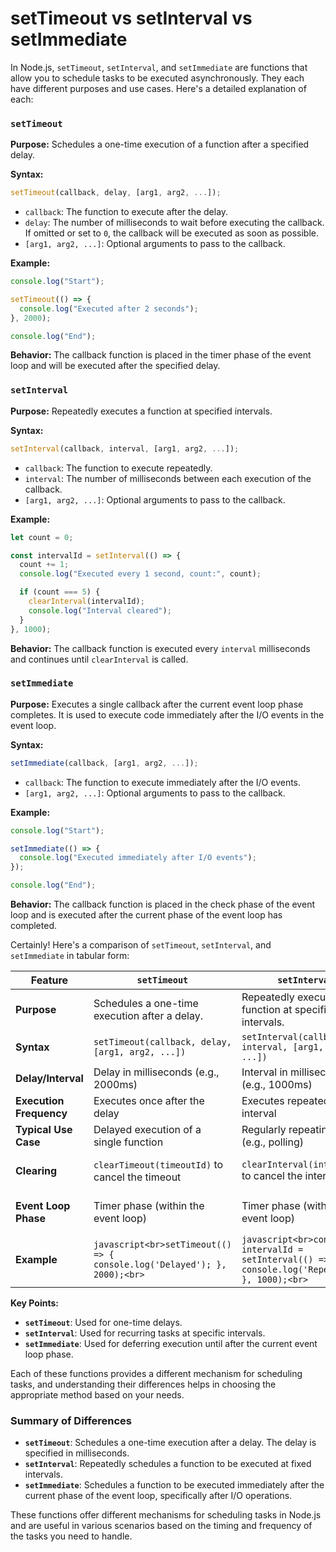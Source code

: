 # setTimeout vs setInterval vs setImmediate

In Node.js, `setTimeout`, `setInterval`, and `setImmediate` are functions that allow you to schedule tasks to be executed asynchronously. They each have different purposes and use cases. Here's a detailed explanation of each:

### `setTimeout`

**Purpose:** Schedules a one-time execution of a function after a specified delay.

**Syntax:**

```javascript
setTimeout(callback, delay, [arg1, arg2, ...]);
```

- `callback`: The function to execute after the delay.
- `delay`: The number of milliseconds to wait before executing the callback. If omitted or set to `0`, the callback will be executed as soon as possible.
- `[arg1, arg2, ...]`: Optional arguments to pass to the callback.

**Example:**

```javascript
console.log("Start");

setTimeout(() => {
  console.log("Executed after 2 seconds");
}, 2000);

console.log("End");
```

**Behavior:** The callback function is placed in the timer phase of the event loop and will be executed after the specified delay.

### `setInterval`

**Purpose:** Repeatedly executes a function at specified intervals.

**Syntax:**

```javascript
setInterval(callback, interval, [arg1, arg2, ...]);
```

- `callback`: The function to execute repeatedly.
- `interval`: The number of milliseconds between each execution of the callback.
- `[arg1, arg2, ...]`: Optional arguments to pass to the callback.

**Example:**

```javascript
let count = 0;

const intervalId = setInterval(() => {
  count += 1;
  console.log("Executed every 1 second, count:", count);

  if (count === 5) {
    clearInterval(intervalId);
    console.log("Interval cleared");
  }
}, 1000);
```

**Behavior:** The callback function is executed every `interval` milliseconds and continues until `clearInterval` is called.

### `setImmediate`

**Purpose:** Executes a single callback after the current event loop phase completes. It is used to execute code immediately after the I/O events in the event loop.

**Syntax:**

```javascript
setImmediate(callback, [arg1, arg2, ...]);
```

- `callback`: The function to execute immediately after the I/O events.
- `[arg1, arg2, ...]`: Optional arguments to pass to the callback.

**Example:**

```javascript
console.log("Start");

setImmediate(() => {
  console.log("Executed immediately after I/O events");
});

console.log("End");
```

**Behavior:** The callback function is placed in the check phase of the event loop and is executed after the current phase of the event loop has completed.

Certainly! Here's a comparison of `setTimeout`, `setInterval`, and `setImmediate` in tabular form:

| **Feature**             | **`setTimeout`**                                                         | **`setInterval`**                                                                              | **`setImmediate`**                                                             |
| ----------------------- | ------------------------------------------------------------------------ | ---------------------------------------------------------------------------------------------- | ------------------------------------------------------------------------------ |
| **Purpose**             | Schedules a one-time execution after a delay.                            | Repeatedly executes a function at specified intervals.                                         | Executes a function immediately after the current event loop phase completes.  |
| **Syntax**              | `setTimeout(callback, delay, [arg1, arg2, ...])`                         | `setInterval(callback, interval, [arg1, arg2, ...])`                                           | `setImmediate(callback, [arg1, arg2, ...])`                                    |
| **Delay/Interval**      | Delay in milliseconds (e.g., 2000ms)                                     | Interval in milliseconds (e.g., 1000ms)                                                        | No delay, executed after I/O operations in the event loop                      |
| **Execution Frequency** | Executes once after the delay                                            | Executes repeatedly at the interval                                                            | Executes once after the current event loop phase                               |
| **Typical Use Case**    | Delayed execution of a single function                                   | Regularly repeating tasks (e.g., polling)                                                      | Executing code after I/O events                                                |
| **Clearing**            | `clearTimeout(timeoutId)` to cancel the timeout                          | `clearInterval(intervalId)` to cancel the interval                                             | No direct clear method; typically requires manual control using flags or logic |
| **Event Loop Phase**    | Timer phase (within the event loop)                                      | Timer phase (within the event loop)                                                            | Check phase (after I/O callbacks, before next event loop tick)                 |
| **Example**             | `javascript<br>setTimeout(() => { console.log('Delayed'); }, 2000);<br>` | `javascript<br>const intervalId = setInterval(() => { console.log('Repeating'); }, 1000);<br>` | `javascript<br>setImmediate(() => { console.log('Immediate'); });<br>`         |

**Key Points:**

- **`setTimeout`**: Used for one-time delays.
- **`setInterval`**: Used for recurring tasks at specific intervals.
- **`setImmediate`**: Used for deferring execution until after the current event loop phase.

Each of these functions provides a different mechanism for scheduling tasks, and understanding their differences helps in choosing the appropriate method based on your needs.

### Summary of Differences

- **`setTimeout`**: Schedules a one-time execution after a delay. The delay is specified in milliseconds.
- **`setInterval`**: Repeatedly schedules a function to be executed at fixed intervals.
- **`setImmediate`**: Schedules a function to be executed immediately after the current phase of the event loop, specifically after I/O operations.

These functions offer different mechanisms for scheduling tasks in Node.js and are useful in various scenarios based on the timing and frequency of the tasks you need to handle.
